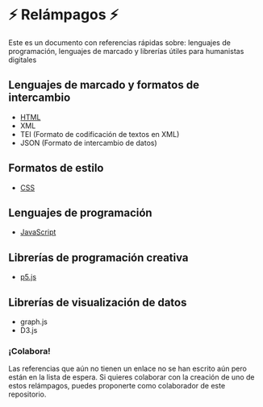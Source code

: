 # :zap: Relámpagos :zap:
Este es un documento con referencias rápidas sobre: lenguajes de programación, lenguajes de marcado y librerías útiles para humanistas digitales

## Lenguajes de marcado y formatos de intercambio

* [HTML](https://github.com/srsergiorodriguez/relampagos/blob/master/docs/html.md)
* XML
* TEI (Formato de codificación de textos en XML)
* JSON (Formato de intercambio de datos)

## Formatos de estilo

* [CSS](https://github.com/srsergiorodriguez/relampagos/blob/master/docs/css.md)

## Lenguajes de programación

* [JavaScript](https://github.com/srsergiorodriguez/relampagos/blob/master/docs/javascript.md)

## Librerías de programación creativa

* [p5.js](https://github.com/srsergiorodriguez/relampagos/blob/master/docs/p5js.md)

## Librerías de visualización de datos

* graph.js
* D3.js

### ¡Colabora!
Las referencias que aún no tienen un enlace no se han escrito aún pero están en la lista de espera. Si quieres colaborar con la creación de uno de estos relámpagos, puedes proponerte como colaborador de este repositorio.
